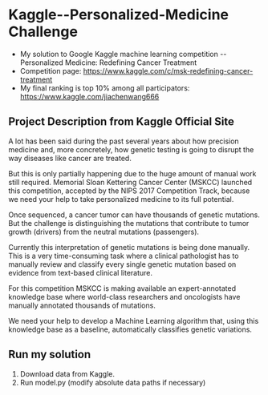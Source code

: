 # Kaggle--Personalized-Medicine Challenge
- My solution to Google Kaggle machine learning competition -- Personalized Medicine: Redefining Cancer Treatment  
- Competition page: https://www.kaggle.com/c/msk-redefining-cancer-treatment  
- My final ranking is top 10% among all participators: https://www.kaggle.com/jiachenwang666  

## Project Description from Kaggle Official Site
A lot has been said during the past several years about how precision medicine and, more concretely, how genetic testing is going to disrupt the way diseases like cancer are treated.  

But this is only partially happening due to the huge amount of manual work still required. Memorial Sloan Kettering Cancer Center (MSKCC) launched this competition, accepted by the NIPS 2017 Competition Track,  because we need your help to take personalized medicine to its full potential.  

Once sequenced, a cancer tumor can have thousands of genetic mutations. But the challenge is distinguishing the mutations that contribute to tumor growth (drivers) from the neutral mutations (passengers).   

Currently this interpretation of genetic mutations is being done manually. This is a very time-consuming task where a clinical pathologist has to manually review and classify every single genetic mutation based on evidence from text-based clinical literature.  

For this competition MSKCC is making available an expert-annotated knowledge base where world-class researchers and oncologists have manually annotated thousands of mutations.  

We need your help to develop a Machine Learning algorithm that, using this knowledge base as a baseline, automatically classifies genetic variations.  

## Run my solution
1. Download data from Kaggle.  
2. Run model.py (modify absolute data paths if necessary)
